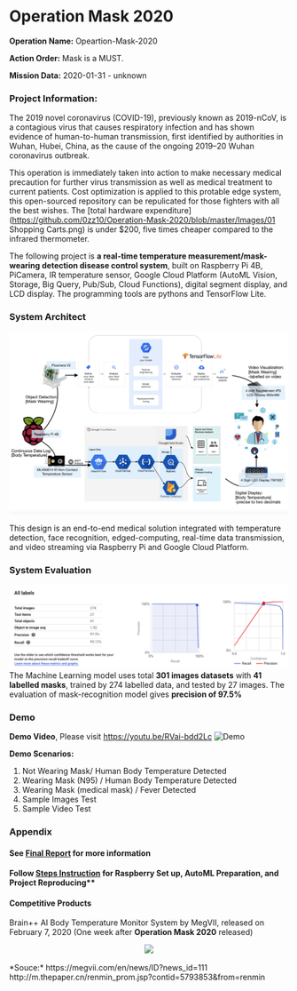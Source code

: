 # Operation Mask 2020

**Operation Name:** Opeartion-Mask-2020

**Action Order:** Mask is a MUST.

**Mission Data:** 2020-01-31 - unknown

### Project Information:
The 2019 novel coronavirus (COVID-19), previously known as 2019-nCoV, is a contagious virus that causes respiratory infection and has shown evidence of human-to-human transmission, first identified by authorities in Wuhan, Hubei, China, as the cause of the ongoing 2019–20 Wuhan coronavirus outbreak.

This operation is immediately taken into action to make necessary medical precaution for further virus transmission as well as medical treatment to current patients. Cost optimization is applied to this protable edge system, this open-sourced repository can be repulicated for those fighters with all the best wishes. The [total hardware expenditure](https://github.com/0zz10/Operation-Mask-2020/blob/master/Images/01 Shopping Carts.png) is under $200, five times cheaper compared to the infrared thermometer.

The following project is **a real-time temperature measurement/mask-wearing detection disease control system**, built on Raspberry Pi 4B, PiCamera, IR temperature sensor, Google Cloud Platform (AutoML Vision, Storage, Big Query, Pub/Sub, Cloud Functions), digital segment display, and LCD display. The programming tools are pythons and TensorFlow Lite.

### System Architect
![System Architect](https://github.com/0zz10/Operation-Mask-2020/blob/master/Images/system%20architect.png)

This design is an end-to-end medical solution integrated with temperature detection, face recognition, edged-computing, real-time data transmission, and video streaming via Raspberry Pi and Google Cloud Platform.

### System Evaluation
![System Architect](https://github.com/0zz10/Operation-Mask-2020/blob/master/Images/Evaluation.png)
The Machine Learning model uses total **301 images datasets** with **41 labelled masks**, trained by 274 labelled data, and tested by 27 images. The evaluation of mask-recognition model gives **precision of 97.5%**

### Demo
**Demo Video**, Please visit https://youtu.be/RVai-bdd2Lc
![Demo](https://github.com/0zz10/Operation-Mask-2020/blob/master/Images/Demo.gif)

**Demo Scenarios:**
1. Not Wearing Mask/ Human Body Temperature Detected
2. Wearing Mask (N95) / Human Body Temperature Detected 
3. Wearing Mask (medical mask) / Fever Detected         
4. Sample Images Test
5. Sample Video Test

### Appendix
#### See [Final Report](https://github.com/0zz10/Operation-Mask-2020/blob/master/Final_Report.ipynb) for more information

#### Follow [Steps Instruction](https://github.com/0zz10/Operation-Mask-2020/blob/master/steps_instructions.ipynb) for Raspberry Set up, AutoML Preparation, and Project Reproducing**

#### Competitive Products
Brain++ AI Body Temperature Monitor System by MegVII, released on February 7, 2020 (One week after **Operation Mask 2020** released)
<p align="center">
  <img height="300" src="http://n.sinaimg.cn/spider202025/640/w1280h960/20200205/e2f5-inzcrxs5862922.jpg">
</p>
*Souce:*
https://megvii.com/en/news/ID?news_id=111
http://m.thepaper.cn/renmin_prom.jsp?contid=5793853&from=renmin
